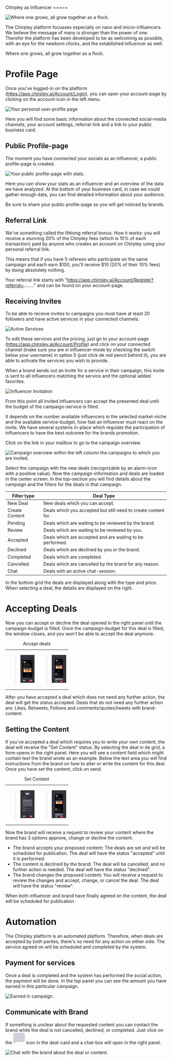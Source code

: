 Chirpley as Influencer =====

<div class="thumbnail" width="800" data-align="center" alt="Nano = Mega" data-show_caption="True" title="">

![Where one grows, all grow together as a flock.](\_static/images/nano-mega.png)


</div>

The Chirpley platform focusses especially on nano and micro-influencers.
We believe the message of many is stronger than the power of one.
Therefor the platform has been developed to be as welcoming as possible,
with an eye for the newborn chicks, and the established influencer as
well.

Where one grows, all grow together as a flock.

# Profile Page

Once you've logged-in on the platform
(<https://app.chirpley.ai/Account/Login>), you can open your
account-page by clicking on the account-icon in the left menu.

<div class="thumbnail" width="600" data-align="center" alt="Cancel Campaign" data-show_caption="True" title="">

![Your personal user-profile page](\_static/images/influencer-profile.png)


</div>

Here you will find some basic information about the connected
social-media channels, your account settings, referral-link and a link
to your public business card.

## Public Profile-page

The moment you have connected your socials as an influencer, a public
profile-page is created.

<div class="thumbnail" width="600" data-align="center" alt="Cancel Campaign" data-show_caption="True" title="">

![Your public profile-page with stats.](\_static/images/businesscard.png)


</div>

Here you can show your stats as an influencer and an overview of the
data we have analyzed. At the bottom of your business card, in case we
could gather enough data, you can find detailed information about your
audience.

Be sure to share your public profile-page so you will get noticed by
brands.

## Referral Link

We've something called the lifelong referral bonus. How it works: you
will receive a stunning 20% of the Chirpley fees (which is 10% of each
transaction) paid by anyone who creates an account on Chirpley using
your personal referral link.

This means that if you have 5 referees who participate on the same
campaign and each earn $100, you'll receive $10 (20% of their 10% fees)
by doing absolutely nothing.

Your referral link starts with
"<https://app.chirpley.ai/Account/Register?referral=>........" and can
be found on your account-page.

## Receiving Invites

To be able to receive invites to campaigns you must have at least 20
followers and have active services in your connected channels.

<div class="thumbnail" width="400" data-align="center" alt="Active Services" data-show_caption="True" title="">

![Active Services](\_static/images/influencer-step5.png)


</div>

To edit these services and the pricing, just go to your account-page
(<https://app.chirpley.ai/Account/Profile>) and click on your connected
channel (make sure you are in influencer-mode by checking the switch
below your username) in option 5 (just click de red pencil behind it),
you are able to activate the services you wish to provide.

When a brand sends out an invite for a service in their campaign, this
invite is sent to all influencers matching the service and the optional
added favorites.

<div class="thumbnail" width="400" data-align="center" alt="Selected Services" data-show_caption="True" title="">

![Influencer Invitation](\_static/images/influencer-invite.png)


</div>

From this point all invited influencers can accept the presented deal
until the budget of the campaign-service is filled.

It depends on the number available influencers in the selected
market-niche and the available service-budget, how fast an influencer
must react on the invite. We have several systems in-place which
regulate the participation of influencers to have the best outcome for
the brands promotion.

Click on the link in your mailbox to go to the campaign overview.

<div class="thumbnail" width="600" data-align="center" alt="Campaign Overview" data-show_caption="True" title="">

![Campaign overview within the left column the campaigns to which you are
invited.](\_static/images/influencer-campaign-overview.png)


</div>

Select the campaign with the new deals (recognizable by an alarm-icon
with a positive value). Now the campaign-information and deals are
loaded in the center screen. In the top-section you will find details
about the campaign and the filters for the deals in that campaign.

| Filter type    | Deal Type                                                      |
| -------------- | -------------------------------------------------------------- |
| New Deal       | New deals which you can accept.                                |
| Create Content | Deals which you accepted but still need to create content for. |
| Pending        | Deals which are waiting to be reviewed by the brand.           |
| Review         | Deals which are waiting to be reviewed by you.                 |
| Accepted       | Deals which are accepted and are waiting to be performed.      |
| Declined       | Deals which are declined by you or the brand.                  |
| Completed      | Deals which are completed.                                     |
| Cancelled      | Deals which are cancelled by the brand for any reason.         |
| Chat           | Deals with an active chat-session.                             |

In the bottom grid the deals are displayed along with the type and
price. When selecting a deal, the details are displayed on the right.

# Accepting Deals

Now you can accept or decline the deal opened in the right panel until
the campaign-budget is filled. Once the campaign-budget for this deal is
filled, the window closes, and you won't be able to accept the deal
anymore.

<table style="width:39%;">
<caption>Accept deals</caption>
<colgroup>
<col style="width: 19%" />
<col style="width: 19%" />
</colgroup>
<tbody>
<tr class="odd">
<td><blockquote>
<p><img src="_static/images/influencer-like-deal.png" alt="invite1" /></p>
</blockquote></td>
<td><blockquote>
<p><img src="_static/images/influencer-comment-deal.png" alt="invite2" /></p>
</blockquote></td>
</tr>
</tbody>
</table>

After you have accepted a deal which does not need any further action,
the deal will get the status accepted. Deals that do not need any
further action are: Likes, Retweets, Follows and comments/quotes/tweets
with brand-content.

## Setting the Content

If you've accepted a deal which requires you to write your own content,
the deal will receive the "Set Content" status. By selecting the deal in
de grid, a form opens in the right panel. Here you will see a content
field which might contain text the brand wrote as an example. Below the
text area you will find instructions from the brand on how to alter or
write the content for this deal. Once you have set the content, click on
send.

<table style="width:39%;">
<caption>Set Content</caption>
<colgroup>
<col style="width: 19%" />
<col style="width: 19%" />
</colgroup>
<tbody>
<tr class="odd">
<td><blockquote>
<p><img src="_static/images/influencer-set-content.png" alt="invite4" /></p>
</blockquote></td>
<td><blockquote>
<p><img src="_static/images/influencer-comment-deal.png" alt="invite5" /></p>
</blockquote></td>
</tr>
</tbody>
</table>

Now the brand will receive a request to review your content where the
brand has 3 options approve, change or decline the content.

  - The brand accepts your proposed content: The deals are set and will
    be scheduled for publication. The deal will have the status
    "accepted" until it is performed.
  - The content is declined by the brand: The deal will be cancelled,
    and no further action is needed. The deal will have the status
    "declined".
  - The brand changes the proposed content: You will receive a request
    to review the changes and accept, change, or cancel the deal. The
    deal will have the status "review".

When both influencer and brand have finally agreed on the content, the
deal will be scheduled for publication.

# Automation

The Chirpley platform is an automated platform. Therefore, when deals
are accepted by both parties, there's no need for any action on either
side. The service agreed on will be scheduled and completed by the
system.

## Payment for services

Once a deal is completed and the system has performed the social action,
the payment will be done. In the top panel you can see the amount you
have earned in this particular campaign.

<div class="thumbnail" width="600" data-align="center" alt="Campaign Overview" data-show_caption="True" title="">

![Earned in campaign.](\_static/images/earned-in-campaign.png)


</div>

## Communicate with Brand

If something is unclear about the requested content you can contact the
brand while the deal is not cancelled, declined, or completed. Just
click on the ![chaticon](_static/images/chat-icon.svg) icon in the
deal-card and a chat-box will open in the right panel.

<div class="thumbnail" width="400" data-align="center" alt="Chat function" data-show_caption="True" title="">

![Chat with the brand about the deal or content.](\_static/images/chat-with-brand.png)


</div>
